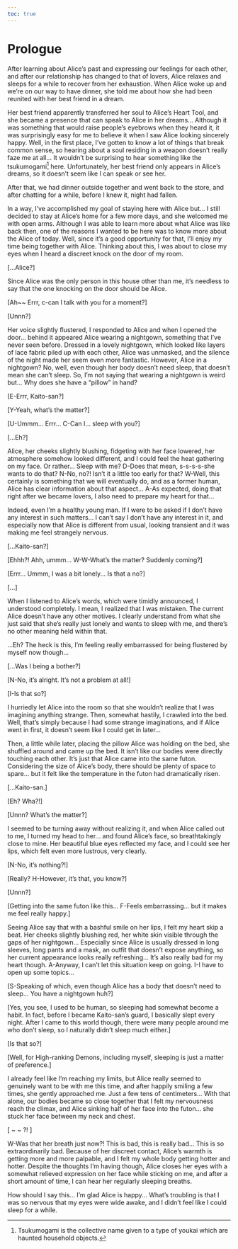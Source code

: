```yaml
---
toc: true
---
```


# Prologue

After learning about Alice’s past and expressing our feelings for each other,
and after our relationship has changed to that of lovers, Alice relaxes and
sleeps for a while to recover from her exhaustion. When Alice woke up and we’re
on our way to have dinner, she told me about how she had been reunited with her
best friend in a dream.

Her best friend apparently transferred her soul to Alice’s Heart Tool, and she
became a presence that can speak to Alice in her dreams... Although it was
something that would raise people’s eyebrows when they heard it, it was
surprisingly easy for me to believe it when I saw Alice looking sincerely happy.
Well, in the first place, I’ve gotten to know a lot of things that break common
sense, so hearing about a soul residing in a weapon doesn’t really faze me at
all... It wouldn’t be surprising to hear something like the
tsukumogami[^tsukumogami] here. Unfortunately, her best friend only appears in
Alice’s dreams, so it doesn’t seem like I can speak or see her.

After that, we had dinner outside together and went back to the store, and after
chatting for a while, before I knew it, night had fallen.

In a way, I’ve accomplished my goal of staying here with Alice but... I still
decided to stay at Alice’s home for a few more days, and she welcomed me with
open arms. Although I was able to learn more about what Alice was like back
then, one of the reasons I wanted to be here was to know more about the Alice of
today. Well, since it’s a good opportunity for that, I’ll enjoy my time being
together with Alice. Thinking about this, I was about to close my eyes when I
heard a discreet knock on the door of my room.

[...Alice?]

Since Alice was the only person in this house other than me, it’s needless to
say that the one knocking on the door should be Alice.

[Ah\~\~ Errr, c-can I talk with you for a moment?]

[Unnn?]

Her voice slightly flustered, I responded to Alice and when I opened the door...
behind it appeared Alice wearing a nightgown, something that I’ve never seen
before. Dressed in a lovely nightgown, which looked like layers of lace fabric
piled up with each other, Alice was unmasked, and the silence of the night made
her seem even more fantastic. However, Alice in a nightgown? No, well, even
though her body doesn’t need sleep, that doesn’t mean she can’t sleep. So, I’m
not saying that wearing a nightgown is weird but... Why does she have a “pillow”
in hand?

[E-Errr, Kaito-san?]

[Y-Yeah, what’s the matter?]

[U-Ummm... Errr... C-Can I... sleep with you?]

[...Eh?]

Alice, her cheeks slightly blushing, fidgeting with her face lowered, her
atmosphere somehow looked different, and I could feel the heat gathering on my
face. Or rather... Sleep with me? D-Does that mean, s-s-s-s-she wants to do
that? N-No, no?! Isn’t it a little too early for that? W-Well, this certainly is
something that we will eventually do, and as a former human, Alice has clear
information about that aspect... A-As expected, doing that right after we became
lovers, I also need to prepare my heart for that...

Indeed, even I’m a healthy young man. If I were to be asked if I don’t have any
interest in such matters... I can’t say I don’t have any interest in it, and
especially now that Alice is different from usual, looking transient and it was
making me feel strangely nervous.

[...Kaito-san?]

[Ehhh?! Ahh, ummm... W-W-What’s the matter? Suddenly coming?]

[Errr... Ummm, I was a bit lonely... Is that a no?]

[...]

When I listened to Alice’s words, which were timidly announced, I understood
completely. I mean, I realized that I was mistaken. The current Alice doesn’t
have any other motives. I clearly understand from what she just said that she’s
really just lonely and wants to sleep with me, and there’s no other meaning held
within that.

...Eh? The heck is this, I’m feeling really embarrassed for being flustered by
myself now though...

[...Was I being a bother?]

[N-No, it’s alright. It’s not a problem at all!]

[I-Is that so?]

I hurriedly let Alice into the room so that she wouldn’t realize that I was
imagining anything strange. Then, somewhat hastily, I crawled into the bed.
Well, that’s simply because I had some strange imaginations, and if Alice went
in first, it doesn’t seem like I could get in later...

Then, a little while later, placing the pillow Alice was holding on the bed, she
shuffled around and came up the bed. It isn’t like our bodies were directly
touching each other. It’s just that Alice came into the same futon. Considering
the size of Alice’s body, there should be plenty of space to spare... but it
felt like the temperature in the futon had dramatically risen.

[...Kaito-san.]

[Eh? Wha?!]

[Unnn? What’s the matter?]

I seemed to be turning away without realizing it, and when Alice called out to
me, I turned my head to her... and found Alice’s face, so breathtakingly close
to mine. Her beautiful blue eyes reflected my face, and I could see her lips,
which felt even more lustrous, very clearly.

[N-No, it’s nothing?!]

[Really? H-However, it’s that, you know?]

[Unnn?]

[Getting into the same futon like this... F-Feels embarrassing... but it makes
me feel really happy.]

Seeing Alice say that with a bashful smile on her lips, I felt my heart skip a
beat. Her cheeks slightly blushing red, her white skin visible through the gaps
of her nightgown... Especially since Alice is usually dressed in long sleeves,
long pants and a mask, an outfit that doesn’t expose anything, so her current
appearance looks really refreshing... It’s also really bad for my heart though.
A-Anyway, I can’t let this situation keep on going. I-I have to open up some
topics...

[S-Speaking of which, even though Alice has a body that doesn’t need to sleep...
You have a nightgown huh?]

[Yes, you see, I used to be human, so sleeping had somewhat become a habit. In
fact, before I became Kaito-san’s guard, I basically slept every night. After I
came to this world though, there were many people around me who don’t sleep, so
I naturally didn’t sleep much either.]

[Is that so?]

[Well, for High-ranking Demons, including myself, sleeping is just a matter of
preference.]

I already feel like I’m reaching my limits, but Alice really seemed to genuinely
want to be with me this time, and after happily smiling a few times, she gently
approached me. Just a few tens of centimeters... With that alone, our bodies
became so close together that I felt my nervousness reach the climax, and Alice
sinking half of her face into the futon... she stuck her face between my neck
and chest.

[ \~ \~ ?! ]

W-Was that her breath just now?! This is bad, this is really bad... This is so
extraordinarily bad. Because of her discreet contact, Alice’s warmth is getting
more and more palpable, and I felt my whole body getting hotter and hotter.
Despite the thoughts I’m having though, Alice closes her eyes with a somewhat
relieved expression on her face while sticking on me, and after a short amount
of time, I can hear her regularly sleeping breaths.

How should I say this... I’m glad Alice is happy... What’s troubling is that I
was so nervous that my eyes were wide awake, and I didn’t feel like I could
sleep for a while.

[^tsukumogami]:
    Tsukumogami is the collective name given to a type of youkai which are
    haunted household objects.
